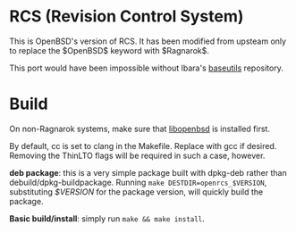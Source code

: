 # RCS (Revision Control System)

This is OpenBSD's version of RCS. It has been modified from upsteam only
to replace the \$OpenBSD\$ keyword with \$Ragnarok\$.

This port would have been impossible without Ibara's [baseutils](https://github.com/ibara/baseutils)
repository.

# Build

On non-Ragnarok systems, make sure that [libopenbsd](https://github.com/RagnarokOS/libopenbsd)
is installed first.

By default, cc is set to clang in the Makefile. Replace with gcc if desired.
Removing the ThinLTO flags will be required in such a case, however.

**deb package**: this is a very simple package built with dpkg-deb rather
than debuild/dpkg-buildpackage. Running `make DESTDIR=openrcs_$VERSION`,
substituting *$VERSION* for the package version, will quickly build the
package. 

**Basic build/install**: simply run `make && make install`.
